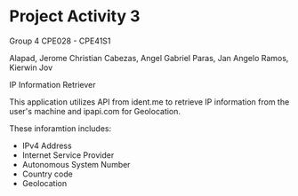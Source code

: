 # Project Activity 3
Group 4
CPE028 - CPE41S1

Alapad, Jerome Christian
Cabezas, Angel Gabriel
Paras, Jan Angelo
Ramos, Kierwin Jov

IP Information Retriever

This application utilizes API from
ident.me to retrieve IP information
from the user's machine and ipapi.com for Geolocation. 

These inforamtion includes:
- IPv4 Address
- Internet Service Provider
- Autonomous System Number
- Country code
- Geolocation
